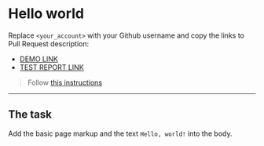 # Hello world
Replace `<your_account>` with your Github username and copy the links to Pull Request description:
- [DEMO LINK](https://github.com/iamgranovskaya/layout_hello-world)
- [TEST REPORT LINK](https://github.com/iamgranovskaya/layout_hello-world/report/html_report/)

> Follow [this instructions](https://mate-academy.github.io/layout_task-guideline/#how-to-solve-the-layout-tasks-on-github)
___

## The task
Add the basic page markup and the text `Hello, world!` into the body.
